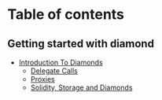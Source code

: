 # Table of contents

## Getting started with diamond

* [Introduction To Diamonds](README.md)
  * [Delegate Calls](getting-started-with-diamond/introduction-to-diamonds/delegate-calls.md)
  * [Proxies](getting-started-with-diamond/introduction-to-diamonds/proxies.md)
  * [Solidity, Storage and Diamonds](getting-started-with-diamond/introduction-to-diamonds/solidity-storage-and-diamonds.md)
